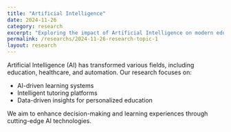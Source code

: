 ```yaml
---
title: "Artificial Intelligence"
date: 2024-11-26
category: research
excerpt: "Exploring the impact of Artificial Intelligence on modern education and technology."
permalink: /researchs/2024-11-26-research-topic-1
layout: research
---
```

Artificial Intelligence (AI) has transformed various fields, including education, healthcare, and automation. Our research focuses on:

- AI-driven learning systems
- Intelligent tutoring platforms
- Data-driven insights for personalized education

We aim to enhance decision-making and learning experiences through cutting-edge AI technologies.

